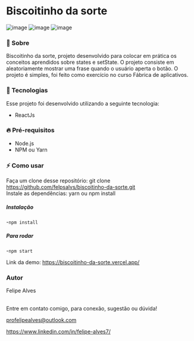 # Biscoitinho da sorte

![image](https://user-images.githubusercontent.com/78622458/161398337-2abae190-16e9-4707-8107-6c4393e35e98.png) 
![image](https://user-images.githubusercontent.com/78622458/161398356-9487a860-fc31-4887-a4b9-cf1d4901feb6.png)
![image](https://user-images.githubusercontent.com/78622458/161398366-7cc8daff-fded-486c-ab8d-8882153766b1.png)



### 🔖 Sobre
Biscoitinho da sorte, projeto desenvolvido para colocar em prática os conceitos aprendidos sobre states e setState. O projeto consiste em aleatoriamente mostrar uma frase quando o usuário aperta o botão. O projeto é simples, foi feito como exercício no curso Fábrica de aplicativos.
    
### 🚀 Tecnologias
Esse projeto foi desenvolvido utilizando a seguinte tecnologia:

+ ReactJs

### 🔥 Pré-requisitos
+ Node.js <br/>
+ NPM ou Yarn 

### ⚡ Como usar
Faça um clone desse repositório: git clone https://github.com/felpsalvs/biscoitinho-da-sorte.git <br/>
Instale as dependências: yarn ou npm install <br/>
    
##### Instalação
-`npm install`

##### Para rodar
-`npm start`

Link da demo: https://biscoitinho-da-sorte.vercel.app/ <br/>
### Autor
Felipe Alves <br/><br/>


Entre em contato comigo, para conexão, sugestão ou dúvida! <br/>

profelipealves@outlook.com <br/>

https://www.linkedin.com/in/felipe-alves7/
